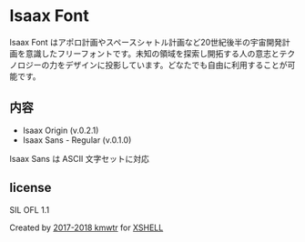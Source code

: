 # Isaax Font

Isaax Font はアポロ計画やスペースシャトル計画など20世紀後半の宇宙開発計画を意識したフリーフォントです。未知の領域を探索し開拓する人の意志とテクノロジーの力をデザインに投影しています。どなたでも自由に利用することが可能です。	

## 内容

- Isaax Origin (v.0.2.1)
- Isaax Sans - Regular (v.0.1.0)

Isaax Sans は ASCII 文字セットに対応

## license

SIL OFL 1.1

Created by [2017-2018 kmwtr](https://kmwtr.xyz) for [XSHELL](https://xshell.io/)